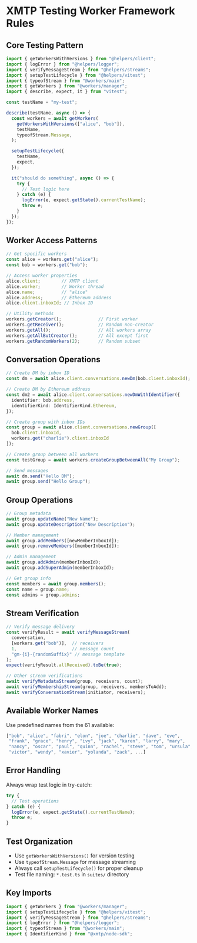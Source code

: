 # XMTP Testing Worker Framework Rules

## Core Testing Pattern

```typescript
import { getWorkersWithVersions } from "@helpers/client";
import { logError } from "@helpers/logger";
import { verifyMessageStream } from "@helpers/streams";
import { setupTestLifecycle } from "@helpers/vitest";
import { typeofStream } from "@workers/main";
import { getWorkers } from "@workers/manager";
import { describe, expect, it } from "vitest";

const testName = "my-test";

describe(testName, async () => {
  const workers = await getWorkers(
    getWorkersWithVersions(["alice", "bob"]),
    testName,
    typeofStream.Message,
  );

  setupTestLifecycle({
    testName,
    expect,
  });

  it("should do something", async () => {
    try {
      // Test logic here
    } catch (e) {
      logError(e, expect.getState().currentTestName);
      throw e;
    }
  });
});
```

## Worker Access Patterns

```typescript
// Get specific workers
const alice = workers.get("alice");
const bob = workers.get("bob");

// Access worker properties
alice.client;        // XMTP client
alice.worker;        // Worker thread
alice.name;          // "alice"
alice.address;       // Ethereum address
alice.client.inboxId; // Inbox ID

// Utility methods
workers.getCreator();              // First worker
workers.getReceiver();             // Random non-creator
workers.getAll();                  // All workers array
workers.getAllButCreator();        // All except first
workers.getRandomWorkers(2);       // Random subset
```

## Conversation Operations

```typescript
// Create DM by inbox ID
const dm = await alice.client.conversations.newDm(bob.client.inboxId);

// Create DM by Ethereum address
const dm2 = await alice.client.conversations.newDmWithIdentifier({
  identifier: bob.address,
  identifierKind: IdentifierKind.Ethereum,
});

// Create group with inbox IDs
const group = await alice.client.conversations.newGroup([
  bob.client.inboxId,
  workers.get("charlie").client.inboxId
]);

// Create group between all workers
const testGroup = await workers.createGroupBetweenAll("My Group");

// Send messages
await dm.send("Hello DM");
await group.send("Hello Group");
```

## Group Operations

```typescript
// Group metadata
await group.updateName("New Name");
await group.updateDescription("New Description");

// Member management
await group.addMembers([newMemberInboxId]);
await group.removeMembers([memberInboxId]);

// Admin management
await group.addAdmin(memberInboxId);
await group.addSuperAdmin(memberInboxId);

// Get group info
const members = await group.members();
const name = group.name;
const admins = group.admins;
```

## Stream Verification

```typescript
// Verify message delivery
const verifyResult = await verifyMessageStream(
  conversation,
  [workers.get("bob")],  // receivers
  1,                     // message count
  "gm-{i}-{randomSuffix}" // message template
);
expect(verifyResult.allReceived).toBe(true);

// Other stream verifications
await verifyMetadataStream(group, receivers, count);
await verifyMembershipStream(group, receivers, membersToAdd);
await verifyConversationStream(initiator, receivers);
```

## Available Worker Names

Use predefined names from the 61 available:
```typescript
["bob", "alice", "fabri", "elon", "joe", "charlie", "dave", "eve", 
 "frank", "grace", "henry", "ivy", "jack", "karen", "larry", "mary", 
 "nancy", "oscar", "paul", "quinn", "rachel", "steve", "tom", "ursula", 
 "victor", "wendy", "xavier", "yolanda", "zack", ...]
```

## Error Handling

Always wrap test logic in try-catch:
```typescript
try {
  // Test operations
} catch (e) {
  logError(e, expect.getState().currentTestName);
  throw e;
}
```

## Test Organization

- Use `getWorkersWithVersions()` for version testing
- Use `typeofStream.Message` for message streaming
- Always call `setupTestLifecycle()` for proper cleanup
- Test file naming: `*.test.ts` in `suites/` directory

## Key Imports

```typescript
import { getWorkers } from "@workers/manager";
import { setupTestLifecycle } from "@helpers/vitest";
import { verifyMessageStream } from "@helpers/streams";
import { logError } from "@helpers/logger";
import { typeofStream } from "@workers/main";
import { IdentifierKind } from "@xmtp/node-sdk";
```